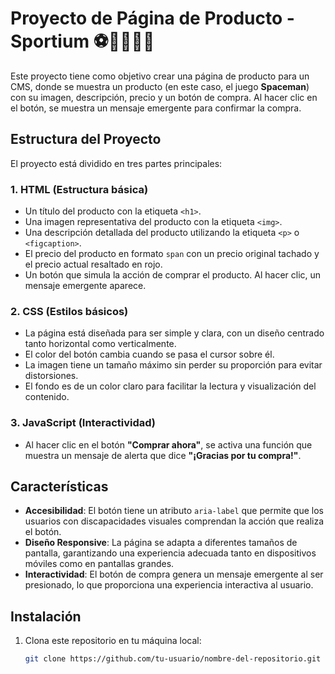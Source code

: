 # Proyecto de Página de Producto - Sportium ⚽🏀🏈🥊🎾

Este proyecto tiene como objetivo crear una página de producto para un CMS, donde se muestra un producto (en este caso, el juego **Spaceman**) con su imagen, descripción, precio y un botón de compra. Al hacer clic en el botón, se muestra un mensaje emergente para confirmar la compra. 

## Estructura del Proyecto

El proyecto está dividido en tres partes principales:

### 1. **HTML (Estructura básica)**
   - Un título del producto con la etiqueta `<h1>`.
   - Una imagen representativa del producto con la etiqueta `<img>`.
   - Una descripción detallada del producto utilizando la etiqueta `<p>` o `<figcaption>`.
   - El precio del producto en formato `span` con un precio original tachado y el precio actual resaltado en rojo.
   - Un botón que simula la acción de comprar el producto. Al hacer clic, un mensaje emergente aparece.

### 2. **CSS (Estilos básicos)**
   - La página está diseñada para ser simple y clara, con un diseño centrado tanto horizontal como verticalmente.
   - El color del botón cambia cuando se pasa el cursor sobre él.
   - La imagen tiene un tamaño máximo sin perder su proporción para evitar distorsiones.
   - El fondo es de un color claro para facilitar la lectura y visualización del contenido.

### 3. **JavaScript (Interactividad)**
   - Al hacer clic en el botón **"Comprar ahora"**, se activa una función que muestra un mensaje de alerta que dice **"¡Gracias por tu compra!"**.

## Características

- **Accesibilidad**: El botón tiene un atributo `aria-label` que permite que los usuarios con discapacidades visuales comprendan la acción que realiza el botón.
- **Diseño Responsive**: La página se adapta a diferentes tamaños de pantalla, garantizando una experiencia adecuada tanto en dispositivos móviles como en pantallas grandes.
- **Interactividad**: El botón de compra genera un mensaje emergente al ser presionado, lo que proporciona una experiencia interactiva al usuario.

## Instalación

1. Clona este repositorio en tu máquina local:

   ```bash
   git clone https://github.com/tu-usuario/nombre-del-repositorio.git
